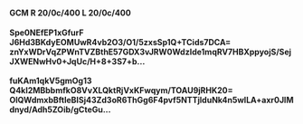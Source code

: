#### GCM R 20/0c/400 L 20/0c/400
**Spe0NEfEP1xGfurF**<br/>**J6Hd3BKdyEOMUwR4vb2O3/O1/5zxsSp1Q+TCids7DCA=**<br/>**znYxWDrVqZPWnTVZBthE57GDX3vJRW0WdzIde1mqRV7HBXppyojS/SejJXWENwHv0+JqUc/H+8+3S7+b...**<br/><br/>
**fuKAm1qkV5gmOg13**<br/>**Q4kI2MBbbmfkO8VvXLQktRjVxKFwqym/TOAU9jRHK20=**<br/>**OlQWdmxbBftleBISj43Zd3oR6ThGg6F4pvf5NTTjlduNk4n5wlLA+axr0JlMdnyd/Adh5ZOib/gCteGu...**